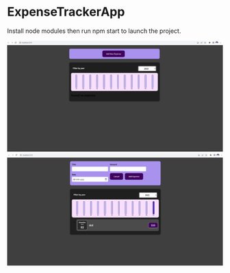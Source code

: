 # ExpenseTrackerApp

Install node modules then run npm start to launch the project.

![overview1](image.png)
![overview2](image-1.png)